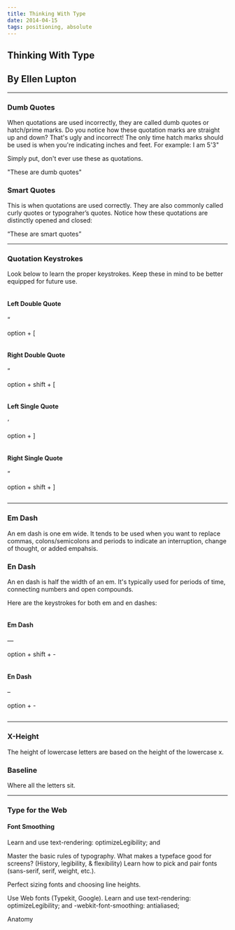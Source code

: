 ```yaml
---
title: Thinking With Type
date: 2014-04-15
tags: positioning, absolute
---
```


<article>
<h1>Thinking With Type</h1>
<h2>By Ellen Lupton</h2>

<hr class="divider"> 

<h3>Dumb Quotes</h3>
<p>When quotations are used incorrectly, they are called dumb quotes or hatch/prime marks. Do you notice how these quotation marks are straight up and down? That's ugly and incorrect! The only time hatch marks should be used is when you're indicating inches and feet. For example: I am 5'3"</p>

<p>Simply put, don't ever use these as quotations.</p>

<div class="box">
  <p><span class="pink-text">"</span>These are dumb quotes<span class="pink-text">"</span></p>
</div>

<h3>Smart Quotes</h3>
<p>This is when quotations are used correctly. They are also commonly called curly quotes or typograher’s quotes. Notice how these quotations are distinctly opened and closed:</p>

<div class="box">
  <p><span class="pink-text">“</span>These are smart quotes<span class="pink-text">”</span></p>
</div>

<hr class="divider"> 

<h3>Quotation Keystrokes</h3>
<p>Look below to learn the proper keystrokes. Keep these in mind to be better equipped for future use.</p>

<div class="box-container cf">
  <div class="row">
    <div class="column half">
      <h4>Left Double Quote</h4>
      <div class="box">
        <p><span class="pink-text big">“</span></p>
        <p>option + [</p>
      </div>
    </div>
    <div class="column half">
      <h4>Right Double Quote</h4>
      <div class="box">
        <p><span class="pink-text big">”</span></p>
        <p>option + shift + [</p>
      </div>
    </div>
  </div>
  <div class="row">
    <div class="column half">
      <h4>Left Single Quote</h4>
      <div class="box">
        <p><span class="pink-text big">‘</span></p>
        <p>option + ]</p>
      </div>
    </div>
    <div class="column half">
      <h4>Right Single Quote</h4>
      <div class="box">
      <p><span class="pink-text big">“</span></p>
      <p>option + shift + ]</p>
      </div>
    </div>
  </div>
</div>

<hr class="divider remove-margin-top"> 

<h3>Em Dash</h3>
<p>An em dash is one em wide. It tends to be used when you want to replace commas, colons/semicolons and periods to indicate an interruption, change of thought, or added empahsis. 

<h3>En Dash</h3>
<p>An en dash is half the width of an em. It's typically used for periods of time, connecting numbers and open compounds.</p>

<p>Here are the keystrokes for both em and en dashes:</p>

<div class="box-container cf">
  <div class="column half">
    <h4>Em Dash</h4>
    <div class="box">
      <p><span class="pink-text big">—</span></p>
      <p>option + shift + -</p>
    </div>
  </div>
  <div class="column half">
    <h4>En Dash</h4>
    <div class="box">
      <p><span class="pink-text big">–</span></p>
      <p>option + -</p>
    </div>
  </div>
</div>

<hr class="divider"> 

<h3>X-Height</h3>
<p>The height of lowercase letters are based on the height of the lowercase x.</p>

<h3>Baseline</h3>
<p>Where all the letters sit.</p>

<hr class="divider"> 

<h3>Type for the Web</h3>

<h4>Font Smoothing</h4>

<script src="https://gist.github.com/CassieShumway/10739287.js"></script>
<p>
Learn and use text-rendering: optimizeLegibility; and 

</article>


Master the basic rules of typography. What makes a typeface good for screens? (History, legibility, & flexibility)
Learn how to pick and pair fonts (sans-serif, serif, weight, etc.).

Perfect sizing fonts and choosing line heights.

Use Web fonts (Typekit, Google).
Learn and use text-rendering: optimizeLegibility; and -webkit-font-smoothing: antialiased;







Anatomy


